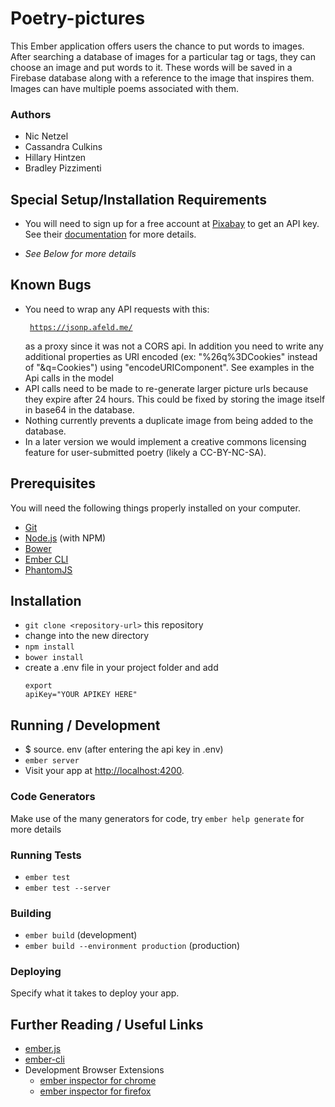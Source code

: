 # Poetry-pictures

This Ember application offers users the chance to put words to images. After searching a database of images for a particular tag or tags, they can choose an image and put words to it. These words will be saved in a Firebase database along with a reference to the image that inspires them. Images can have multiple poems associated with them.

### Authors
* Nic Netzel
* Cassandra Culkins
* Hillary Hintzen
* Bradley Pizzimenti

## Special Setup/Installation Requirements
* You will need to sign up for a free account at [Pixabay](http://www.pixabay.com) to get an API key. See their [documentation](https://pixabay.com/api/docs/) for more details.

* _See Below for more details_

## Known Bugs

* You need to wrap any API requests with this: <pre><code> https://jsonp.afeld.me/</code></pre> as a proxy since it was not a CORS api. In addition you need to write any additional properties as URI encoded   (ex: "%26q%3DCookies"  instead of "&q=Cookies") using "encodeURIComponent".  See examples in the Api calls in the model
* API calls need to be made to re-generate larger picture urls because they expire after 24 hours. This could be fixed by storing the image itself in base64 in the database.
* Nothing currently prevents a duplicate image from being added to the database.
* In a later version we would implement a creative commons licensing feature for user-submitted poetry (likely a CC-BY-NC-SA).


## Prerequisites

You will need the following things properly installed on your computer.

* [Git](http://git-scm.com/)
* [Node.js](http://nodejs.org/) (with NPM)
* [Bower](http://bower.io/)
* [Ember CLI](http://ember-cli.com/)
* [PhantomJS](http://phantomjs.org/)


## Installation

* `git clone <repository-url>` this repository
* change into the new directory
* `npm install`
* `bower install`
* create a .env file in your project folder and add <pre><code>export apiKey="YOUR APIKEY HERE"</code></pre>

## Running / Development

* $ source. env   (after entering the api key in .env)
* `ember server`
* Visit your app at [http://localhost:4200](http://localhost:4200).

### Code Generators

Make use of the many generators for code, try `ember help generate` for more details

### Running Tests

* `ember test`
* `ember test --server`

### Building

* `ember build` (development)
* `ember build --environment production` (production)

### Deploying

Specify what it takes to deploy your app.

## Further Reading / Useful Links

* [ember.js](http://emberjs.com/)
* [ember-cli](http://ember-cli.com/)
* Development Browser Extensions
  * [ember inspector for chrome](https://chrome.google.com/webstore/detail/ember-inspector/bmdblncegkenkacieihfhpjfppoconhi)
  * [ember inspector for firefox](https://addons.mozilla.org/en-US/firefox/addon/ember-inspector/)
